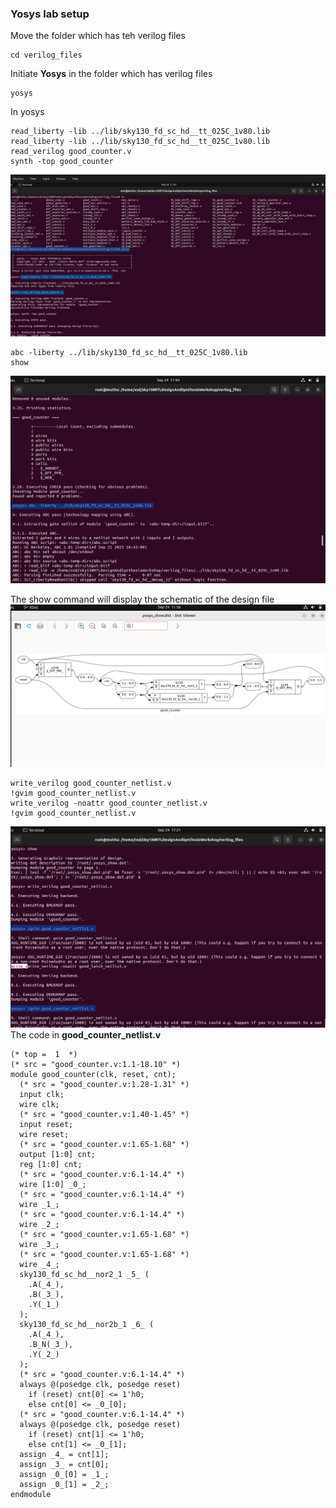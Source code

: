 ### Yosys lab setup
Move the folder which has teh verilog files
```
cd verilog_files
```
Initiate **Yosys** in the folder which has verilog files
```
yosys
```
In yosys 
```
read_liberty -lib ../lib/sky130_fd_sc_hd__tt_025C_1v80.lib
read_liberty -lib ../lib/sky130_fd_sc_hd__tt_025C_1v80.lib
read_verilog good_counter.v
synth -top good_counter
```
![yosys](https://github.com/Muthukumarj-42/vsd-tapeout/blob/94b7a251debf5d045f4ffab26308c53eb196d0ed/week-1%20/%20pictures/yosys.png)
```
abc -liberty ../lib/sky130_fd_sc_hd__tt_025C_1v80.lib
show
```
![abc](https://github.com/Muthukumarj-42/vsd-tapeout/blob/c2dd39242c7db48f80762518442a51de20ffe762/week-1%20/%20pictures/abc%20liberty.png)

The show command will display the schematic of the design file
![schematic](https://github.com/Muthukumarj-42/vsd-tapeout/blob/ef71d4eb131f65f59e388559285a21c1082d81e5/week-1%20/%20pictures/xdot.png)
```
write_verilog good_counter_netlist.v
!gvim good_counter_netlist.v
write_verilog -noattr good_counter_netlist.v
!gvim good_counter_netlist.v
```
![write](https://github.com/Muthukumarj-42/vsd-tapeout/blob/27b06df50751d7be2fb42c4a60c2280c95c25b85/week-1%20/%20pictures/write_verilog.png)
The code in **good_counter_netlist.v**
```
(* top =  1  *)
(* src = "good_counter.v:1.1-18.10" *)
module good_counter(clk, reset, cnt);
  (* src = "good_counter.v:1.28-1.31" *)
  input clk;
  wire clk;
  (* src = "good_counter.v:1.40-1.45" *)
  input reset;
  wire reset;
  (* src = "good_counter.v:1.65-1.68" *)
  output [1:0] cnt;
  reg [1:0] cnt;
  (* src = "good_counter.v:6.1-14.4" *)
  wire [1:0] _0_;
  (* src = "good_counter.v:6.1-14.4" *)
  wire _1_;
  (* src = "good_counter.v:6.1-14.4" *)
  wire _2_;
  (* src = "good_counter.v:1.65-1.68" *)
  wire _3_;
  (* src = "good_counter.v:1.65-1.68" *)
  wire _4_;
  sky130_fd_sc_hd__nor2_1 _5_ (
    .A(_4_),
    .B(_3_),
    .Y(_1_)
  );
  sky130_fd_sc_hd__nor2b_1 _6_ (
    .A(_4_),
    .B_N(_3_),
    .Y(_2_)
  );
  (* src = "good_counter.v:6.1-14.4" *)
  always @(posedge clk, posedge reset)
    if (reset) cnt[0] <= 1'h0;
    else cnt[0] <= _0_[0];
  (* src = "good_counter.v:6.1-14.4" *)
  always @(posedge clk, posedge reset)
    if (reset) cnt[1] <= 1'h0;
    else cnt[1] <= _0_[1];
  assign _4_ = cnt[1];
  assign _3_ = cnt[0];
  assign _0_[0] = _1_;
  assign _0_[1] = _2_;
endmodule
```
